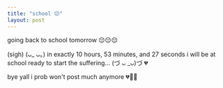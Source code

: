 ```yaml
---
title: "school 😔"
layout: post
---
```


going back to school tomorrow 😔😔😔 


(sigh) (ᴗ_ ᴗ。)
in exactly 10 hours, 53 minutes, and 27 seconds i will be at school ready to start the suffering... (づ ᴗ _ᴗ)づ 💔

bye yall i prob won't post much anymore 💔🫵🥺

